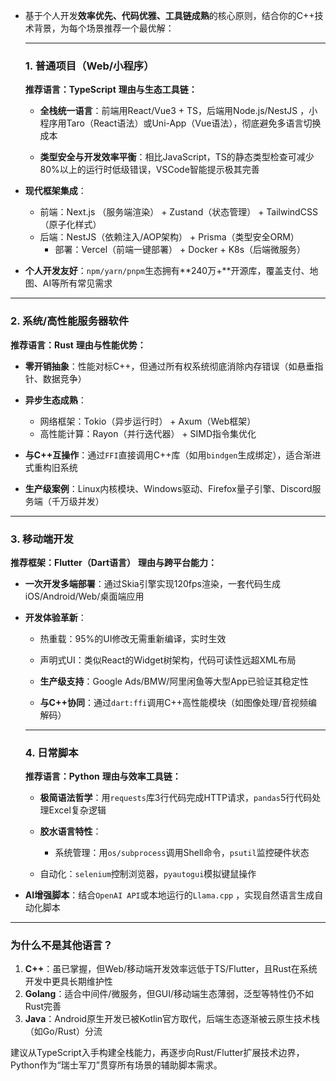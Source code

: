 - 基于个人开发**效率优先、代码优雅、工具链成熟**的核心原则，结合你的C++技术背景，为每个场景推荐一个最优解：

  ------

  ### **1. 普通项目（Web/小程序）**

  **推荐语言：TypeScript**
  **理由与生态工具链：**

  - **全栈统一语言**：前端用React/Vue3 + TS，后端用Node.js/NestJS ，小程序用Taro（React语法）或Uni-App（Vue语法），彻底避免多语言切换成本
  
  - **类型安全与开发效率平衡**：相比JavaScript，TS的静态类型检查可减少80%以上的运行时低级错误，VSCode智能提示极其完善
  
- **现代框架集成**：
    - 前端：Next.js （服务端渲染） + Zustand（状态管理） + TailwindCSS（原子化样式）
  - 后端：NestJS（依赖注入/AOP架构） + Prisma（类型安全ORM）
    - 部署：Vercel（前端一键部署） + Docker + K8s（后端微服务）
  
- **个人开发友好**：`npm/yarn/pnpm`生态拥有**240万+**开源库，覆盖支付、地图、AI等所有常见需求
  
------
  
### **2. 系统/高性能服务器软件**
  
  **推荐语言：Rust**
**理由与性能优势：**
  
  - **零开销抽象**：性能对标C++，但通过所有权系统彻底消除内存错误（如悬垂指针、数据竞争）

  - **异步生态成熟**：
    - 网络框架：Tokio（异步运行时） + Axum（Web框架）
    - 高性能计算：Rayon（并行迭代器） + SIMD指令集优化

  - **与C++互操作**：通过`FFI`直接调用C++库（如用`bindgen`生成绑定），适合渐进式重构旧系统

  - **生产级案例**：Linux内核模块、Windows驱动、Firefox量子引擎、Discord服务端（千万级并发）

  ------

  ### **3. 移动端开发**
  
**推荐框架：Flutter（Dart语言）**
  **理由与跨平台能力：**
  
  - **一次开发多端部署**：通过Skia引擎实现120fps渲染，一套代码生成iOS/Android/Web/桌面端应用
  
- **开发体验革新**：
    - 热重载：95%的UI修改无需重新编译，实时生效
    - 声明式UI：类似React的Widget树架构，代码可读性远超XML布局

  - **生产级支持**：Google Ads/BMW/阿里闲鱼等大型App已验证其稳定性
  
  - **与C++协同**：通过`dart:ffi`调用C++高性能模块（如图像处理/音视频编解码）

  ------

  ### **4. 日常脚本**

  **推荐语言：Python**
**理由与效率工具链：**
  
  - **极简语法哲学**：用`requests`库3行代码完成HTTP请求，`pandas`5行代码处理Excel复杂逻辑

  - **胶水语言特性**：
    - 系统管理：用`os/subprocess`调用Shell命令，`psutil`监控硬件状态
  - 自动化：`selenium`控制浏览器，`pyautogui`模拟键鼠操作
  
- **AI增强脚本**：结合`OpenAI API`或本地运行的`Llama.cpp` ，实现自然语言生成自动化脚本
  
------
  
### **为什么不是其他语言？**
  
1. **C++**：虽已掌握，但Web/移动端开发效率远低于TS/Flutter，且Rust在系统开发中更具长期维护性
  2. **Golang**：适合中间件/微服务，但GUI/移动端生态薄弱，泛型等特性仍不如Rust完善
3. **Java**：Android原生开发已被Kotlin官方取代，后端生态逐渐被云原生技术栈（如Go/Rust）分流
  
建议从TypeScript入手构建全栈能力，再逐步向Rust/Flutter扩展技术边界，Python作为“瑞士军刀”贯穿所有场景的辅助脚本需求。
